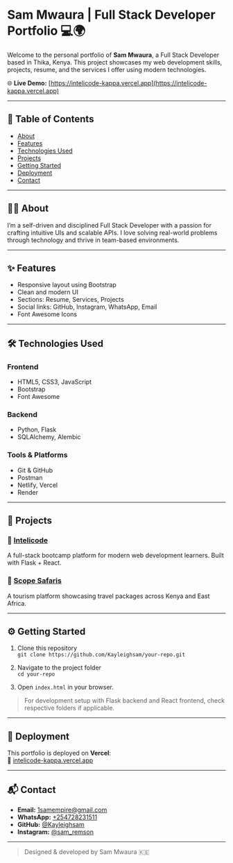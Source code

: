 # Sam Mwaura | Full Stack Developer Portfolio 💻🌍

Welcome to the personal portfolio of **Sam Mwaura**, a Full Stack Developer based in Thika, Kenya. This project showcases my web development skills, projects, resume, and the services I offer using modern technologies.

🌐 **Live Demo:** [https://intelicode-kappa.vercel.app](https://intelicode-kappa.vercel.app)

---

## 📌 Table of Contents
- [About](#-about)
- [Features](#-features)
- [Technologies Used](#-technologies-used)
- [Projects](#-projects)
- [Getting Started](#-getting-started)
- [Deployment](#-deployment)
- [Contact](#-contact)

---

## 🧑‍💻 About
I’m a self-driven and disciplined Full Stack Developer with a passion for crafting intuitive UIs and scalable APIs. I love solving real-world problems through technology and thrive in team-based environments.

---

## ✨ Features
- Responsive layout using Bootstrap
- Clean and modern UI
- Sections: Resume, Services, Projects
- Social links: GitHub, Instagram, WhatsApp, Email
- Font Awesome Icons

---

## 🛠 Technologies Used

### Frontend
- HTML5, CSS3, JavaScript
- Bootstrap
- Font Awesome

### Backend
- Python, Flask
- SQLAlchemy, Alembic

### Tools & Platforms
- Git & GitHub
- Postman
- Netlify, Vercel
- Render

---

## 🚀 Projects

### 🔹 [Intelicode](https://intelicode-kappa.vercel.app)
A full-stack bootcamp platform for modern web development learners. Built with Flask + React.

### 🔹 [Scope Safaris](https://scopesafaris.com)
A tourism platform showcasing travel packages across Kenya and East Africa.

---

## ⚙️ Getting Started

1. Clone this repository  
   `git clone https://github.com/Kayleighsam/your-repo.git`

2. Navigate to the project folder  
   `cd your-repo`

3. Open `index.html` in your browser.

> For development setup with Flask backend and React frontend, check respective folders if applicable.

---

## 🚀 Deployment
This portfolio is deployed on **Vercel**:  
🔗 [intelicode-kappa.vercel.app](https://intelicode-kappa.vercel.app)

---

## 📬 Contact

- **Email:** [1samempire@gmail.com](mailto:1samempire@gmail.com)  
- **WhatsApp:** [+254728231511](https://wa.me/254728231511)  
- **GitHub:** [@Kayleighsam](https://github.com/Kayleighsam)  
- **Instagram:** [@sam_remson](https://instagram.com/sam_remson)  

---

> Designed & developed by Sam Mwaura 🇰🇪

